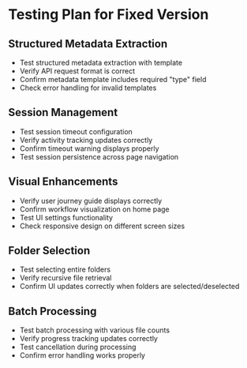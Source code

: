 # Testing Plan for Fixed Version

## Structured Metadata Extraction
- Test structured metadata extraction with template
- Verify API request format is correct
- Confirm metadata template includes required "type" field
- Check error handling for invalid templates

## Session Management
- Test session timeout configuration
- Verify activity tracking updates correctly
- Confirm timeout warning displays properly
- Test session persistence across page navigation

## Visual Enhancements
- Verify user journey guide displays correctly
- Confirm workflow visualization on home page
- Test UI settings functionality
- Check responsive design on different screen sizes

## Folder Selection
- Test selecting entire folders
- Verify recursive file retrieval
- Confirm UI updates correctly when folders are selected/deselected

## Batch Processing
- Test batch processing with various file counts
- Verify progress tracking updates correctly
- Test cancellation during processing
- Confirm error handling works properly
